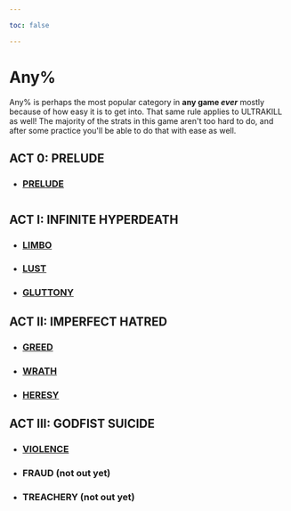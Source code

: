 ```yaml
---

toc: false

---
```


# Any%
Any% is perhaps the most popular category in **any game *ever*** mostly because of how easy it is to get into. That same rule applies to ULTRAKILL as well! The majority of the strats in this game aren't too hard to do, and after some practice you'll be able to do that with ease as well.


## ACT 0: PRELUDE
- ### [PRELUDE](/any/0-prelude/)

<p style="font-size: 1.75px; color: #4d4d4d00; margin: -3px;">
    <i>bro are you serious why is this 1 fucking layer</i>
</p>

## ACT I: INFINITE HYPERDEATH
- ### [LIMBO](/any/1-limbo/)

- ### [LUST](/any/2-lust/)

- ### [GLUTTONY](/any/3-gluttony/)

## ACT II: IMPERFECT HATRED
- ### [GREED](/any/4-greed/)

- ### [WRATH](/any/5-wrath/)

- ### [HERESY](/any/6-heresy/)

## ACT III: GODFIST SUICIDE
- ### [VIOLENCE](/any/7-violence/)

- ### FRAUD (not out yet)

- ### TREACHERY (not out yet)